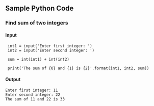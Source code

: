 ## Sample Python Code 
### Find sum of two integers

#### Input

```
 int1 = input('Enter first integer: ') 
 int2 = input('Enter second integer: ')

 sum = int(int1) + int(int2)

 print('The sum of {0} and {1} is {2}'.format(int1, int2, sum))
```
####  Output

```
Enter first integer: 11
Enter second integer: 22
The sum of 11 and 22 is 33
```